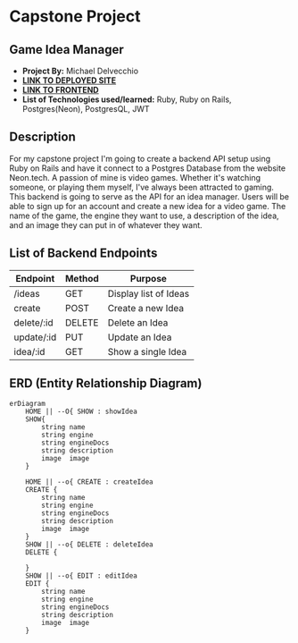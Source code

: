 # Capstone Project

## Game Idea Manager

- **Project By:** Michael Delvecchio
- [**LINK TO DEPLOYED SITE**](https://game-idea-manager-backend.onrender.com/ideas)
- [**LINK TO FRONTEND**](https://github.com/Dvec319/capstone-frontend)
- **List of Technologies used/learned:** Ruby, Ruby on Rails, Postgres(Neon), PostgresQL, JWT

## Description

For my capstone project I'm going to create a backend API setup using Ruby on Rails and have it connect to a Postgres Database from the website Neon.tech. A passion of mine is video games. Whether it's watching someone, or playing them myself, I've always been attracted to gaming. This backend is going to serve as the API for an idea manager. Users will be able to sign up for an account and create a new idea for a video game. The name of the game, the engine they want to use, a description of the idea, and an image they can put in of whatever they want.

## List of Backend Endpoints

|  Endpoint  | Method |        Purpose        |
| ---------- | ------ | --------------------- |
| /ideas     | GET    | Display list of Ideas |
| create     | POST   | Create a new Idea     |
| delete/:id | DELETE | Delete an Idea        |
| update/:id | PUT    | Update an Idea        |
| idea/:id   | GET    | Show a single Idea    |

## ERD (Entity Relationship Diagram)

```mermaid
erDiagram
    HOME || --O{ SHOW : showIdea
    SHOW{
        string name
        string engine
        string engineDocs
        string description
        image  image
    }

    HOME || --o{ CREATE : createIdea
    CREATE {
        string name
        string engine
        string engineDocs
        string description
        image  image
    }
    SHOW || --o{ DELETE : deleteIdea
    DELETE {

    }
    SHOW || --o{ EDIT : editIdea
    EDIT {
        string name
        string engine
        string engineDocs
        string description
        image  image
    }
```
